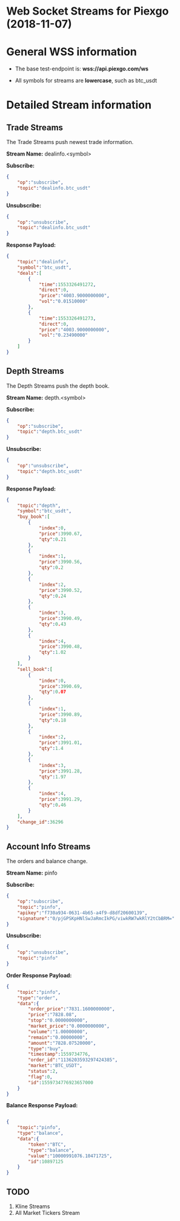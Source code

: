 # Web Socket Streams for Piexgo (2018-11-07)

# General WSS information

* The base test-endpoint is: **wss://api.piexgo.com/ws**

* All symbols for streams are **lowercase**, such as btc_usdt

  

# Detailed Stream information

## Trade Streams

The Trade Streams push newest trade information.

  

**Stream Name:** dealinfo.\<symbol>

**Subscribe:**
```json
{
    "op":"subscribe",
    "topic":"dealinfo.btc_usdt"
}
```
**Unsubscribe:**
```json
{
    "op":"unsubscribe",
    "topic":"dealinfo.btc_usdt"
}
```

**Response Payload:**

```json
{
    "topic":"dealinfo",
    "symbol":"btc_usdt",
    "deals":[
        {
            "time":1553326491272,
            "direct":0,
            "price":"4003.9000000000",
            "vol":"0.01510000"
        },
        {
            "time":1553326491273,
            "direct":0,
            "price":"4003.9000000000",
            "vol":"0.23490000"
        }
    ]
}
```

  

## Depth Streams

The Depth Streams push the depth book. 

  

**Stream Name:** depth.\<symbol>

**Subscribe:**
```json
{
    "op":"subscribe",
    "topic":"depth.btc_usdt"
}
```
**Unsubscribe:**
```json
{
    "op":"unsubscribe",
    "topic":"depth.btc_usdt"
}
```
**Response Payload:**
```json
{
    "topic":"depth",
    "symbol":"btc_usdt",
    "buy_book":[
        {
            "index":0,
            "price":3990.67,
            "qty":0.21
        },
        {
            "index":1,
            "price":3990.56,
            "qty":0.2
        },
        {
            "index":2,
            "price":3990.52,
            "qty":0.24
        },
        {
            "index":3,
            "price":3990.49,
            "qty":0.43
        },
        {
            "index":4,
            "price":3990.48,
            "qty":1.02
        }
    ],
    "sell_book":[
        {
            "index":0,
            "price":3990.69,
            "qty":0.07
        },
        {
            "index":1,
            "price":3990.89,
            "qty":0.18
        },
        {
            "index":2,
            "price":3991.01,
            "qty":1.4
        },
        {
            "index":3,
            "price":3991.28,
            "qty":1.97
        },
        {
            "index":4,
            "price":3991.29,
            "qty":0.46
        }
    ],
    "change_id":36296
}
```

## Account Info Streams

The orders and balance change. 

  

**Stream Name:** pinfo

**Subscribe:**
```json
{
    "op":"subscribe",
    "topic":"pinfo",
    "apikey":"f730a934-0631-4b65-a4f9-d8df20600139",
    "signature":"0/pjGPSKpHNlSwJaRmcIkPG/viwkRW7wkRlY2tCbBRM="
}
```
**Unsubscribe:**
```json
{
    "op":"unsubscribe",
    "topic":"pinfo"
}
```
**Order Response Payload:**
```json
{
    "topic":"pinfo",
    "type":"order",
    "data":{
        "order_price":"7831.1600000000",
        "price":"7828.08",
        "stop":"0.0000000000",
        "market_price":"0.0000000000",
        "volume":"1.00000000",
        "remain":"0.00000000", 
        "amount":"7828.07520000",
        "type":"buy",
        "timestamp":1559734776,
        "order_id":"1136203593297424385",
        "market":"BTC_USDT",
        "status":2, 
        "flag":0,
        "id":1559734776923657000
    }
}
```
**Balance Response Payload:**
```json

{
    "topic":"pinfo",
    "type":"balance",
    "data":{
        "token":"BTC",
        "type":"balance",
        "value":"10000991076.10471725",
        "id":10897125
    }
}
```

## TODO
1. Kline Streams
2. All Market Tickers Stream
